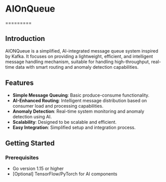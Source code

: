 # AIOnQueue
=========

Introduction
------------

AIONQueue is a simplified, AI-integrated message queue system inspired by Kafka. It focuses on providing a lightweight, efficient, and intelligent message handling mechanism, suitable for handling high-throughput, real-time data with smart routing and anomaly detection capabilities.

Features
--------

*   **Simple Message Queuing**: Basic produce-consume functionality.
*   **AI-Enhanced Routing**: Intelligent message distribution based on consumer load and processing capabilities.
*   **Anomaly Detection**: Real-time system monitoring and anomaly detection using AI.
*   **Scalability**: Designed to be scalable and efficient.
*   **Easy Integration**: Simplified setup and integration process.

Getting Started
---------------

### Prerequisites

*   Go version 1.15 or higher
*   \[Optional\] TensorFlow/PyTorch for AI components
